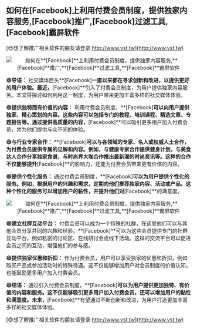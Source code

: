 ## **如何在**[Facebook]**上利用付费会员制度，提供独家内容服务,**[Facebook]**推广,**[Facebook]**过滤工具,**[Facebook]**霸屏软件**

[😍想了解推广相关软件的朋友请登录 http://www.vst.tw](http://www.vst.tw)

 <center><img src="https://vst.tw/MP4/tuiguang/png/0.png" alt="如何在**[Facebook]**上利用付费会员制度，提供独家内容服务,**[Facebook]**推广,**[Facebook]**过滤工具,**[Facebook]**霸屏软件"></center>

**😄导语：**
社交媒体巨头**[Facebook]**一直以来都在寻求创新和改进，以提供更好的用户体验。最近，**[Facebook]**引入了付费会员制度，为用户提供独家内容服务。本文将探讨如何利用这一制度，为用户带来更加丰富多样的社交媒体体验。

**😄提供独特而有价值的内容：**
利用付费会员制度，**[Facebook]**可以向用户提供独家、精心策划的内容。这些内容可以包括专门的教程、培训课程、精选文章、专题报告等。通过提供高质量的内容，**[Facebook]**可以吸引更多用户加入付费会员，并为他们提供与众不同的体验。

**😄与行业专家合作：**
**[Facebook]**可以与各领域的专家、名人或权威人士合作，为付费会员提供专属的见解和内容。例如，与健康专家合作提供健身计划，与美食达人合作分享独家食谱，与时尚界大咖合作推出最新潮的时尚资讯等。这样的合作不仅能够提升**[Facebook]**的影响力，还能为付费会员带来更有价值的内容。

**😄提供个性化服务：**
通过付费会员制度，**[Facebook]**可以为用户提供个性化的服务。例如，根据用户的兴趣和需求，定期向他们推荐独家内容、活动或产品。这种个性化的服务可以增加用户的黏性，并提升他们对**[Facebook]**的满意度。

 <center><img src="https://vst.tw/MP4/tuiguang/png/7.png" alt="如何在**[Facebook]**上利用付费会员制度，提供独家内容服务,**[Facebook]**推广,**[Facebook]**过滤工具,**[Facebook]**霸屏软件"></center>

**😄建立社群互动平台：**
付费会员可以成为一个特殊的社群，在这里他们可以与其他会员分享共同的兴趣和经验。**[Facebook]**可以为这些会员提供专门的社群互动平台，例如私密的讨论区、在线研讨会或线下活动。这样的交流平台可以促进会员之间的互动，增强他们的参与感。

**😄提供独家优惠和折扣：**
作为付费会员，用户可以享受独家的优惠和折扣，例如购买产品或参加活动时的特殊待遇。这不仅能够增加用户对会员制度的价值认知，也能鼓励更多用户加入付费会员。

**😄结语：**
通过引入付费会员制度，**[Facebook]**可以为用户提供更加独特、有价值的内容和服务。这不仅能够吸引更多用户加入付费会员，还可以增加用户的黏性和满意度。未来，**[Facebook]**有望通过不断创新和改进，为用户打造更加丰富多样的社交媒体体验。

[😍想了解推广相关软件的朋友请登录 http://www.vst.tw](http://www.vst.tw)



